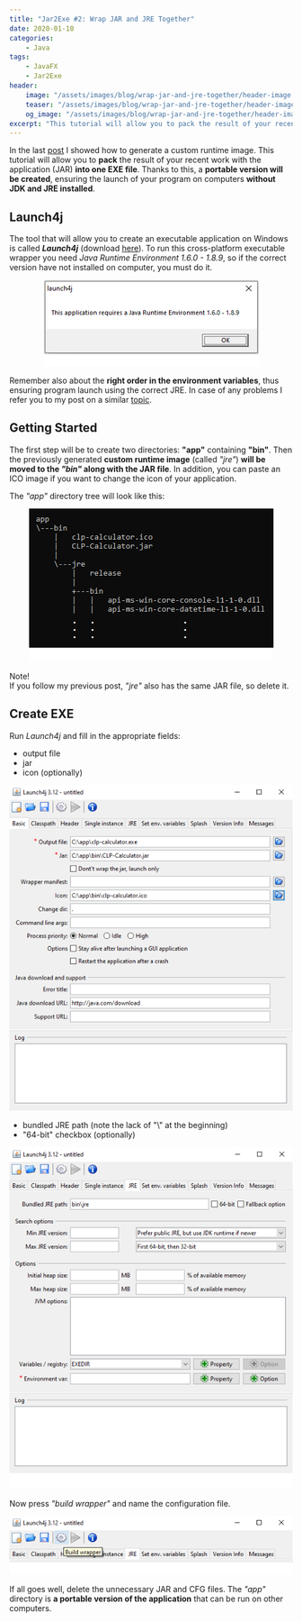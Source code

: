 ```yaml
---
title: "Jar2Exe #2: Wrap JAR and JRE Together"
date: 2020-01-10
categories:
    - Java
tags:
    - JavaFX
    - Jar2Exe
header:
    image: "/assets/images/blog/wrap-jar-and-jre-together/header-image.png"
    teaser: "/assets/images/blog/wrap-jar-and-jre-together/header-image-teaser.png"
    og_image: "/assets/images/blog/wrap-jar-and-jre-together/header-image-teaser.png"
excerpt: "This tutorial will allow you to pack the result of your recent work with the application (JAR) into one EXE file. Thanks to this, a portable version will be created, ensuring the launch of your program on computers without JDK and JRE installed."
---
```


In the last <a href="/java/creating-custom-runtime-image/" target="_blank">post</a> I showed how to generate a custom runtime image. This tutorial will allow you to **pack** the result of your recent work with the application (JAR) **into one EXE file**. Thanks to this, a **portable version will be created**, ensuring the launch of your program on computers **without JDK and JRE installed**.

## Launch4j
The tool that will allow you to create an executable application on Windows is called ***Launch4j*** (download <a href="https://sourceforge.net/projects/launch4j/" target="_blank">here</a>). To run this cross-platform executable wrapper you need *Java Runtime Environment 1.6.0 - 1.8.9*, so if the correct version have not installed on computer, you must do it. 

<div style="text-align: center;">
    <img alt="result" src="/assets/images/blog/wrap-jar-and-jre-together/launch4j_error.png">
</div>

Remember also about the **right order in the environment variables**, thus ensuring program launch using the correct JRE. In case of any problems I refer you to my post on a similar <a href="/java/your-javafx-app-on-jdk-11-&-openjfx/#openjdk-installation-on-windows" target="_blank">topic</a>.

## Getting Started
The first step will be to create two directories: **"app"** containing **"bin"**. Then the previously generated **custom runtime image** (called *"jre"*) **will be moved to the *"bin"* along with the JAR file**. In addition, you can paste an ICO image if you want to change the icon of your application.
  
The *"app"* directory tree will look like this:  
<div style="text-align: center;">
    <img alt="result" src="/assets/images/blog/wrap-jar-and-jre-together/tree.png">
</div>

Note!  
If you follow my previous post, *"jre"* also has the same JAR file, so delete it.

## Create EXE
Run *Launch4j* and fill in the appropriate fields:
- output file
- jar 
- icon (optionally)

<div style="text-align: center;">
    <img alt="result" src="/assets/images/blog/wrap-jar-and-jre-together/basic.png">
</div>

- bundled JRE path (note the lack of "\\" at the beginning)
- "64-bit" checkbox (optionally)

<div style="text-align: center;">
    <img alt="result" src="/assets/images/blog/wrap-jar-and-jre-together/jre.png">
</div>

Now press *"build wrapper"* and name the configuration file.

<div style="text-align: center;">
    <img alt="result" src="/assets/images/blog/wrap-jar-and-jre-together/build.png">
</div>

If all goes well, delete the unnecessary JAR and CFG files. The *"app"* directory is **a portable version of the application** that can be run on other computers. 
